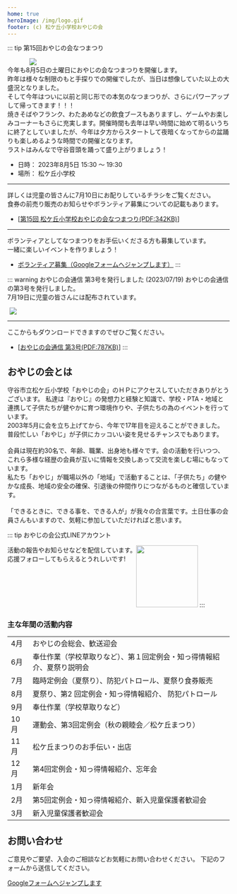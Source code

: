 ```yaml
---
home: true
heroImage: /img/logo.gif
footer: (c) 松ケ丘小学校おやじの会
---
```


::: tip 第15回おやじの会なつまつり 
<div style="max-width: 80%; margin:auto">
<a href="/img/event/202308_summer_fes/2023_matsu_oyaji_summer_fes.pdf">
<img src="/img/event/202308_summer_fes/2023_summer_fes_info.png"></a>
</div>
今年も8月5日の土曜日におやじの会なつまつりを開催します。<br>
昨年は様々な制限のもと手探りでの開催でしたが、当日は想像していた以上の大盛況となりました。<br>
そして今年はついに以前と同じ形での本気のなつまつりが、さらにパワーアップして帰ってきます！！！<br>
焼きそばやフランク、わたあめなどの飲食ブースもありますし、ゲームやお楽しみコーナーもさらに充実します。開催時間も去年は早い時間に始めて明るいうちに終了としていましたが、今年は夕方からスタートして夜暗くなってからの盆踊りも楽しめるような時間での開催となります。<br>
ラストはみんなで守谷音頭を踊って盛り上がりましょう！<br>

* 日時： 2023年8月5日 15:30 〜 19:30
* 場所： 松ケ丘小学校

<hr>
詳しくは児童の皆さんに7月10日にお配りしているチラシをご覧ください。<br>
食券の前売り販売のお知らせやボランティア募集についての記載もあります。

* [[第15回 松ケ丘小学校おやじの会なつまつり(PDF:342KB)](/img/event/202308_summer_fes/2023_matsu_oyaji_summer_fes.pdf)]

<hr>
ボランティアとしてなつまつりをお手伝いくださる方も募集しています。<br>
一緒に楽しいイベントを作りましょう！

* [ボランティア募集（Googleフォームへジャンプします）](https://forms.gle/k1e5C1Lhh8RnfsoA6)
:::

::: warning おやじの会通信 第3号を発行しました (2023/07/19)
おやじの会通信の第3号を発行しました。<br>
7月19日に児童の皆さんには配布されています。<br>
<div style="max-width:40%; margin:5px;">
<a href="/docs/letter/from_oyaji_vol_3.pdf"><img src="/img/202307_oyaji_letter_v3.png"></a>
</div>
<hr>
ここからもダウンロードできますのでぜひご覧ください。

* [[おやじの会通信 第3号(PDF:787KB)](/docs/letter/from_oyaji_vol_3.pdf)]
:::

## おやじの会とは

守谷市立松ケ丘小学校「おやじの会」のＨＰにアクセスしていただきありがとうございます。
私達は『おやじ』の発想力と経験と知識で、学校・PTA・地域と連携して子供たちが健やかに育つ環境作りや、子供たちの為のイベントを行っています。<br>
2003年5月に会を立ち上げてから、今年で17年目を迎えることができました。<br>
普段忙しい「おやじ」が子供にカッコいい姿を見せるチャンスでもあります。<br>
<br>
会員は現在約30名で、年齢、職業、出身地も様々です。会の活動を行いつつ、これら多様な経歴の会員が互いに情報を交換しあって交流を楽しむ場にもなっています。<br>
私たち「おやじ」が職場以外の「地域」で活動することは、「子供たち」の健やかな成長、地域の安全の確保、引退後の仲間作りにつながるものと確信しています。<br>
<br>
「できるときに、できる事を、できる人が」が我々の合言葉です。土日仕事の会員さんもいますので、気軽に参加していただければと思います。<br>

::: tip おやじの会公式LINEアカウント
<div style="float:left">
活動の報告やお知らせなどを配信しています。<br>
応援フォローしてもらえるとうれしいです!<br>
</div>
<img src="https://qr-official.line.me/sid/M/peq7849q.png?shortenUrl=true" width="140">
:::

### 主な年間の活動内容

|  |  |
|---|---|
|  4月 | おやじの会総会、歓送迎会 |
|  6月 | 奉仕作業（学校草取りなど）、第１回定例会・知っ得情報紹介、夏祭り説明会 |
|  7月 | 臨時定例会（夏祭り）、防犯パトロール、夏祭り食券販売 |
|  8月 | 夏祭り、第2 回定例会・知っ得情報紹介、 防犯パトロール |
|  9月 | 奉仕作業（学校草取りなど） |
| 10月 | 運動会、第3回定例会（秋の親睦会／松ケ丘まつり）　 |
| 11月 | 松ケ丘まつりのお手伝い・出店 |
| 12月 | 第4回定例会・知っ得情報紹介、忘年会 |
|  1月 | 新年会 |
|  2月 | 第5回定例会・知っ得情報紹介、新入児童保護者歓迎会 |
|  3月 | 新入児童保護者歓迎会 |

## お問い合わせ
ご意見やご要望、入会のご相談などお気軽にお問い合わせください。
下記のフォームから送信してください。

[Googleフォームへジャンプします](https://forms.gle/SRHpkVtxykxSA6989)
